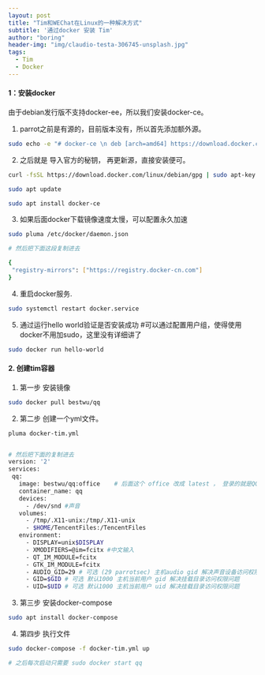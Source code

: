```yaml
---
layout: post
title: "Tim和WEChat在Linux的一种解决方式"
subtitle: '通过docker 安装 Tim'
author: "boring"
header-img: "img/claudio-testa-306745-unsplash.jpg"
tags:
  - Tim
  - Docker
---
```


#### 1：安装docker
   由于debian发行版不支持docker-ee，所以我们安装docker-ce。 
   1. parrot之前是有源的，目前版本没有，所以首先添加额外源。 
   
```bash
sudo echo -e "# docker-ce \n deb [arch=amd64] https://download.docker.com/linux/debian stretch stable" >> /etc/apt/sources.list
```
 
   2. 之后就是 导入官方的秘钥， 再更新源，直接安装便可。 
   
```bash
curl -fsSL https://download.docker.com/linux/debian/gpg | sudo apt-key add -

sudo apt update

sudo apt install docker-ce
```
   3. 如果后面docker下载镜像速度太慢，可以配置永久加速
   
```bash
sudo pluma /etc/docker/daemon.json

# 然后把下面这段复制进去

{
 "registry-mirrors": ["https://registry.docker-cn.com"]
}

```
   4.  重启docker服务.
   
```bash
sudo systemctl restart docker.service
```
   5. 通过运行hello world验证是否安装成功 #可以通过配置用户组，使得使用docker不用加sudo，这里没有详细讲了
   
```bash
sudo docker run hello-world
```

#### 2. 创建tim容器
1. 第一步 安装镜像

```bash
sudo docker pull bestwu/qq
```
2. 第二步 创建一个yml文件。

```bash
pluma docker-tim.yml


# 然后把下面的复制进去
version: '2'
services:
 qq:
   image: bestwu/qq:office    # 后面这个 office 改成 latest ， 登录的就是QQ，否则是Tim
   container_name: qq
   devices:
     - /dev/snd #声音
   volumes:
     - /tmp/.X11-unix:/tmp/.X11-unix
     - $HOME/TencentFiles:/TencentFiles
   environment:
     - DISPLAY=unix$DISPLAY
     - XMODIFIERS=@im=fcitx #中文输入
     - QT_IM_MODULE=fcitx
     - GTK_IM_MODULE=fcitx
     - AUDIO_GID=29 # 可选 (29 parrotsec) 主机audio gid 解决声音设备访问权限问题
     - GID=$GID # 可选 默认1000 主机当前用户 gid 解决挂载目录访问权限问题
     - UID=$UID # 可选 默认1000 主机当前用户 uid 解决挂载目录访问权限问题
```
3. 第三步 安装docker-compose

```bash
sudo apt install docker-compose
```
4. 第四步 执行文件

```bash
sudo docker-compose -f docker-tim.yml up

# 之后每次启动只需要 sudo docker start qq
```
   
    
